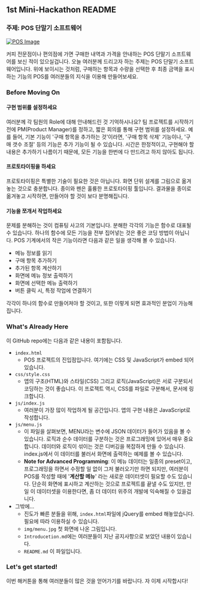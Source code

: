 ## 1st Mini-Hackathon README

### 주제: POS 단말기 소프트웨어

[![POS Image](https://loyverse.com/sites/default/files/u187/food-main-pos.png)](https://www.youtube.com/watch?v=sSgV27J3uoE)

커피 전문점이나 편의점에 가면 구매한 내역과 가격을 안내하는 POS 단말기 소프트웨어를 보신 적이 있으실겁니다. 오늘 여러분께 드리고자 하는 주제는 POS 단말기 소프트웨어입니다. 위에 보이시는 것처럼, 구매하는 항목과 수량을 선택한 후 최종 금액을 표시하는 기능의 POS를 여러분들의 지식을 이용해 만들어보세요.

### Before Moving On

#### 구현 범위를 설정하세요
여러분께 각 팀원의 Role에 대해 안내해드린 것 기억하시나요? 팀 프로젝트를 시작하기 전에 PM(Product Manager)를 정하고, 짧은 회의를 통해 구현 범위를 설정하세요. 예를 들어, 기본 기능이 '구매 항목을 추가하는 것'이라면, '구매 항목 삭제' 기능이나, '구매 갯수 조절' 등의 기능은 추가 기능이 될 수 있습니다. 시간은 한정적이고, 구현해야 할 내용은 추가하기 나름이기 때문에, 모든 기능을 한번에 다 만드려고 하지 않아도 됩니다.

#### 프로토타이핑을 하세요
프로토타이핑은 특별한 기술이 필요한 것은 아닙니다. 화면 단위 설계를 그림으로 옮겨놓는 것으로 충분합니다. 종이와 펜은 훌륭한 프로토타이핑 툴입니다. 결과물을 종이로 옮겨놓고 시작하면, 만들어야 할 것이 보다 분명해집니다.

#### 기능을 쪼개서 작업하세요
문제를 분해하는 것이 컴퓨팅 사고의 기본입니다. 분해한 각각의 기능은 함수로 대표될 수 있습니다. 하나의 함수에 모든 기능을 전부 집어넣는 것은 좋은 코딩 방법이 아닙니다. POS 기계에서의 작은 기능이라면 다음과 같은 일을 생각해 볼 수 있습니다.

- 메뉴 정보를 읽기
- 구매 항목 추가하기
- 추가된 항목 계산하기
- 화면에 메뉴 정보 출력하기
- 화면에 선택한 메뉴 출력하기
- 버튼 클릭 시, 특정 작업에 연결하기

각각이 하나의 함수로 만들어져야 할 것이고, 또한 이렇게 되면 효과적인 분업이 가능해집니다.

### What's Already Here
이 GitHub repo에는 다음과 같은 내용이 포함됩니다. 

* `index.html`
    - POS 프로젝트의 진입점입니다. 여기에는 CSS 및 JavaScript가 embed 되어 있습니다.
* `css/style.css`
    - 앱의 구조(HTML)와 스타일(CSS) 그리고 로직(JavaScript)은 서로 구분되서 코딩하는 것이 좋습니다. 이 프로젝트 역시, CSS를 파일로 구분해서, 문서에 링크합니다.
* `js/index.js`
    - 여러분이 가장 많이 작업하게 될 공간입니다. 앱의 구현 내용은 JavaScript로 작성합니다. 
* `js/menu.js`
    - 이 파일을 살펴보면, MENU라는 변수에 JSON 데이터가 들어가 있음을 볼 수 있습니다. 로직과 순수 데이터를 구분하는 것은 프로그래밍에 있어서 매우 중요합니다. 데이터와 로직이 섞이는 것은 디버깅을 복잡하게 만들 수 있습니다. index.js에서 이 데이터를 불러서 화면에 출력하는 예제를 볼 수 있습니다.
    - **Note for Advanced Programming**: 이 메뉴 데이터는 일종의 preset이고, 프로그래밍을 하면서 수정할 일 없이 그저 불러오기만 하면 되지만, 여러분이 POS를 작성할 때에 '**계산할 메뉴**' 라는 새로운 데이터셋이 필요할 수도 있습니다.  단순히 화면에 표시하고 계산하는 것으로 프로젝트를 끝낼 수도 있지만, 만일 이 데이터셋을 이용한다면, 좀 더 데이터 위주의 개발에 익숙해질 수 있을겁니다.
* 그밖에...
    - 진도가 빠른 분들을 위해, `index.html`파일에 jQuery를 embed 해놓았습니다. 필요에 따라 이용하실 수 있습니다.
    - `img/menu.jpg` 첫 화면에 나온 그림입니다.
    - `Introducetion.md`에는 여러분들이 지난 공지사항으로 보았던 내용이 있습니다.
    - `README.md` 이 파일입니다.

### Let's get started!
이번 해커톤을 통해 여러분들이 많은 것을 얻어가기를 바랍니다. 자 이제 시작합시다!